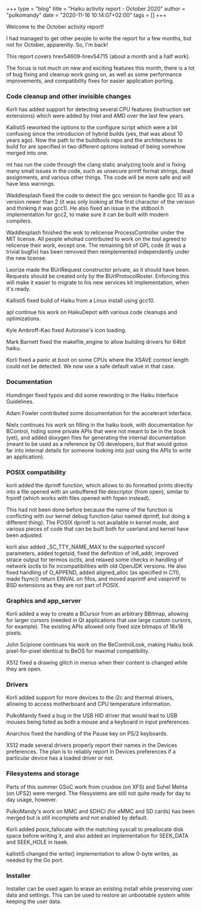 +++
type = "blog"
title = "Haiku activity report - October 2020"
author = "pulkomandy"
date = "2020-11-16 10:14:07+02:00"
tags = []
+++

Welcome to the October activity report!

I had managed to get other people to write the report for a few months, but
not for October, apparently. So, I'm back!

This report covers hrev54609-hrev54715 (about a month and a half work).

The focus is not much on new and exciting features this month, there is a lot
of bug fixing and cleanup work going on, as well as some performance improvements,
and compatibility fixes for easier application porting.

<h3>Code cleanup and other invisible changes</h3>

Korli has added support for detecting several CPU features (instruction set
extensions) which were added by Intel and AMD over the last few years.

Kallisti5 reworked the options to the configure script which were a bit confusing
since the introducion of hybrid builds (yes, that was about 10 years ago). Now
the path to the buildtools repo and the architectures to build for are specified
in two different options instead of being somehow merged into one.

mt has run the code through the clang static analyzing tools and is fixing many
small issues in the code, such as unsecure printf format strings, dead assignments,
and various other things. The code will be more safe and will have less warnings.

Waddlesplash fixed the code to detect the gcc version to handle gcc 10 as a version
newer than 2 (it was only looking at the first character of the version and thinking
it was gcc1). He also fixed an issue in the stdbool.h implementation for gcc2, to
make sure it can be built with modern compilers.

Waddlesplash finished the wok to relicense ProcessController under the MIT license.
All people whohad contributed to work on the tool agreed to relicense their work,
except one. The remaining bit of GPL code (it was a trivial bugfix) has been
removed then reimplemented independently under the new license.

Leorize made the BUrlRequest constructor private, as it should have been.
Requests should be created only by the BUrlProtocolRoster. Enforcing this
will make it easier to migrate to his new services kit implementation, when
it's ready.

Kallisti5 fixed build of Haiku from a Linux install using gcc10.

apl continue his work on HaikuDepot with various code cleanups and optimizations.

Kyle Ambroff-Kao fixed Autoraise's icon loading.

Mark Barnett fixed the makefile_engine to allow building drivers for 64bit haiku.

Korli fixed a panic at boot on some CPUs where the XSAVE context length could
not be detected. We now use a safe default value in that case.

<h3>Documentation</h3>

Humdinger fixed typos and did some rewording in the Haiku Interface Guidelines.

Adam Fowler contributed some documentation for the accelerant interface.

Nielx continues his work on filling in the haiku book, with documentation for
BControl, hiding some private APIs that were not meant to be in the book (yet),
and added doxygen files for generating the internal documentation (meant to be
used as a reference by OS developers, but that would gotoo far into internal
details for someone looking into just using the APIs to write an application).

<h3>POSIX compatibility</h3>

korli added the dprintf function, which allows to do formatted prints directly
into a file opened with an unbuffered file descriptor (from open), similar to
frpintf (which works with files opened with fopen instead).

This had not been done before because the name of the function is conflicting with
our kernel debug function (also named dprintf, but doing a different thing).
The POSIX dprintf is not available in kernel mode, and various pieces of code
that can be built both for userland and kernel have been adjusted.

korli also added _SC_TTY_NAME_MAX to the supported sysconf parameters, added
tcgetsid, fixed the definition of in6_addr, improved strace output for termios
ioctls, and relaxed some checks in handling of network ioctls to fix
incompatibilities with old OpenJDK versions. He also fixed handling of O_APPEND,
added aligned_alloc (as specified in C11), made fsync() return EINVAL on fifos,
and moved asprintf and vasprintf to BSD extensions as they are not part of POSIX.

<h3>Graphics and app_server</h3>

Korli added a way to create a BCursor from an arbitrary BBitmap, allowing for
larger cursors (needed in Qt applications that use large custom cursors, for
example). The existing APIs allowed only fixed size bitmaps of 16x16 pixels.

John Scipione continues his work on the BeControlLook, making Haiku look
pixel-for-pixel identical to BeOS for maximal compatibility.

X512 fixed a drawing glitch in menus when their content is changed while they
are open.

<h3>Drivers</h3>

Korli added support for more devices to the i2c and thermal drivers, allowing
to access motherboard and CPU temperature information.

PulkoMandy fixed a bug in the USB HID driver that would lead to USB mouses
being listed as both a mouse and a keyboard in input preferences.

Anarchos fixed the handling of the Pause key on PS/2 keyboards.

X512 made several drivers properly report their names in the Devices preferences.
The plan is to reliably report in Devices preferences if a particular device
has a loaded driver or not.

<h3>Filesystems and storage</h3>

Parts of this summer GSoC work from cruxbox (on XFS) and Suhel Mehta (on UFS2)
were merged. The filesystems are still not quite ready for day to day usage,
however.

PulkoMandy's work on MMC and SDHCI (for eMMC and SD cards) has been merged but
is still incomplete and not enabled by default.

Korli added posix_fallocate with the matching syscall to preallocate disk space
before writing it, and also added an implementation for SEEK_DATA and SEEK_HOLE
in lseek.

kallisti5 changed the write() implementation to allow 0-byte writes, as needed
by the Go port.

<h3>Installer</h3>

Installer can be used again to erase an existing install while preserving user
data and settings. This can be used to restore an unbootable system while keeping
the user data.
